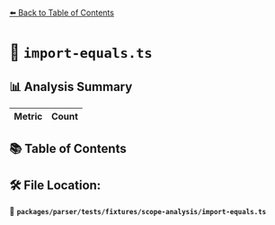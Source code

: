 [⬅️ Back to Table of Contents](../../../../../index.md)

# 📄 `import-equals.ts`

## 📊 Analysis Summary

| Metric | Count |
|--------|-------|

## 📚 Table of Contents


## 🛠️ File Location:
📂 **`packages/parser/tests/fixtures/scope-analysis/import-equals.ts`**
